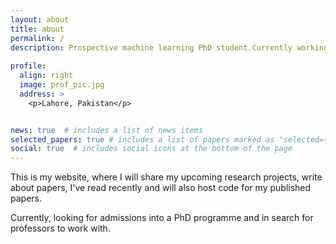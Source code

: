 ```yaml
---
layout: about
title: about
permalink: /
description: Prospective machine learning PhD student.Currently working on the following ideas Improving machine learning models, reducing bias in networks, Transfer learning and Mathematical understanding of deep learning. <a href="#">Affiliations</a>
    
profile:
  align: right
  image: prof_pic.jpg
  address: >
    <p>Lahore, Pakistan</p>


news: true  # includes a list of news items
selected_papers: true # includes a list of papers marked as "selected={true}"
social: true  # includes social icons at the bottom of the page
---
```


<p>This is my website, where I will share my upcoming research projects, write about papers, I've read recently and will also host code for my published papers. </p>
Currently, looking for admissions into a PhD programme and in search for professors to work with.
